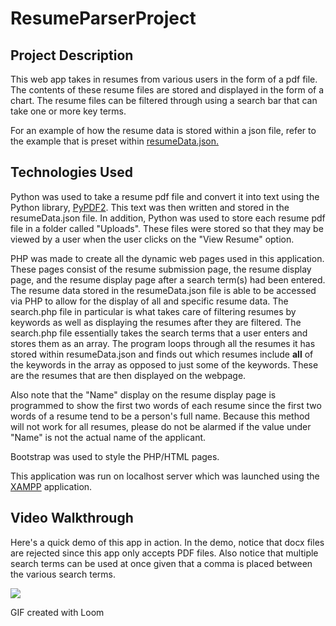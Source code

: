 # ResumeParserProject

## Project Description

This web app takes in resumes from various users in the form of a pdf file. The contents of these resume files are stored and displayed in the form of a chart. The resume files can be filtered through using a search bar that can take one or more key terms.

For an example of how the resume data is stored within a json file, refer to the example that is preset within [resumeData.json.](https://github.com/JamesSo1/ResumeParserProject/blob/main/resumeData.json)

## Technologies Used

Python was used to take a resume pdf file and convert it into text using the Python library, [PyPDF2](https://pypdf2.readthedocs.io/en/3.0.0/). This text was then written and stored in the resumeData.json file. In addition, Python was used to store each resume pdf file in a folder called "Uploads". These files were stored so that they may be viewed by a user when the user clicks on the "View Resume" option.

PHP was made to create all the dynamic web pages used in this application. These pages consist of the resume submission page, the resume display page, and the resume display page after a search term(s) had been entered. The resume data stored in the resumeData.json file is able to be accessed via PHP to allow for the display of all and specific resume data. The search.php file in particular is what takes care of filtering resumes by keywords as well as displaying the resumes after they are filtered. The search.php file essentially takes the search terms that a user enters and stores them as an array. The program loops through all the resumes it has stored within resumeData.json and finds out which resumes include **all** of the keywords in the array as opposed to just some of the keywords. These are the resumes that are then displayed on the webpage.

Also note that the "Name" display on the resume display page is programmed to show the first two words of each resume since the first two words of a resume tend to be a person's full name. Because this method will not work for all resumes, please do not be alarmed if the value under "Name" is not the actual name of the applicant.

Bootstrap was used to style the PHP/HTML pages. 

This application was run on localhost server which was launched using the [XAMPP](https://www.apachefriends.org/) application. 

## Video Walkthrough

Here's a quick demo of this app in action. In the demo, notice that docx files are rejected since this app only accepts PDF files. Also notice that multiple search terms can be used at once given that a comma is placed between the various search terms. 

  <a href="https://www.loom.com/share/c8ae6647ff2c4342ac331617d6c918ee">
      <img style="max-width:300px;" src="https://cdn.loom.com/sessions/thumbnails/c8ae6647ff2c4342ac331617d6c918ee-with-play.gif">
    </a>


GIF created with Loom  
